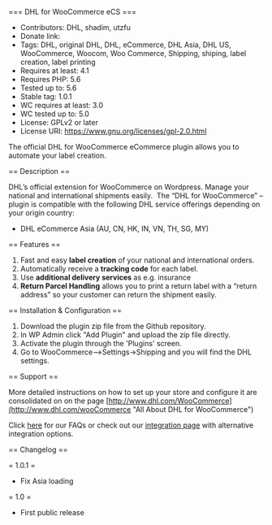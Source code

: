 === DHL for WooCommerce eCS ===

* Contributors: DHL, shadim, utzfu
* Donate link: 
* Tags: DHL, original DHL, DHL, eCommerce, DHL Asia, DHL US, WooCommerce, Woocom, Woo Commerce, Shipping, shiping, label creation, label printing
* Requires at least: 4.1
* Requires PHP: 5.6
* Tested up to: 5.6
* Stable tag: 1.0.1
* WC requires at least: 3.0
* WC tested up to: 5.0
* License: GPLv2 or later
* License URI: https://www.gnu.org/licenses/gpl-2.0.html

The official DHL for WooCommerce eCommerce plugin allows you to automate your label creation.

== Description ==

DHL’s official extension for WooCommerce on Wordpress. Manage your national and international shipments easily.  The “DHL for WooCommerce” – plugin is compatible with the following DHL service offerings depending on your origin country:

* DHL eCommerce Asia (AU, CN, HK, IN, VN, TH, SG, MY)


== Features ==

1. Fast and easy **label creation** of your national and international orders.
1. Automatically receive a **tracking code** for each label.
1. Use **additional delivery services** as e.g. insurance
1. **Return Parcel Handling** allows you to print a return label with a “return address” so your customer can return the shipment easily. 

== Installation & Configuration ==

1. Download the plugin zip file from the Github repository.
1. In WP Admin click "Add Plugin" and upload the zip file directly.
1. Activate the plugin through the 'Plugins' screen.
1. Go to WooCommerce-->Settings->Shipping and you will find the DHL settings.


== Support ==

More detailed instructions on how to set up your store and configure it are consolidated on on the page [http://www.dhl.com/WooCommerce](http://www.dhl.com/wooCommerce "All About DHL for WooCommerce")

Click [here](www.dhl.com/faqs) for our FAQs or check out our [integration page](www.dhl.com/Integration) with alternative integration options.


== Changelog ==

= 1.0.1 =
* Fix Asia loading

= 1.0 =
* First public release